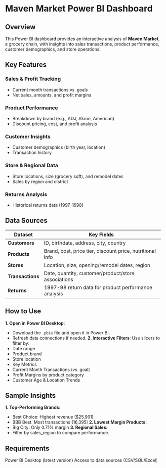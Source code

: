 # Maven Market Power BI Dashboard
## Overview
This Power BI dashboard provides an interactive analysis of **Maven Market**, a grocery chain, with insights into sales transactions, product performance, customer demographics, and store operations.

## Key Features
### Sales & Profit Tracking
- Current month transactions vs. goals
- Net sales, amounts, and profit margins

### Product Performance
- Breakdown by brand (e.g., ADJ, Akron, American)
- Discount pricing, cost, and profit analysis

### Customer Insights
- Customer demographics (birth year, location)
- Transaction history

### Store & Regional Data
- Store locations, size (grocery sqft), and remodel dates
- Sales by region and district

### Returns Analysis
- Historical returns data (1997-1998)

## Data Sources
| Dataset          | Key Fields                                                                 |
|------------------|---------------------------------------------------------------------------|
| **Customers**    | ID, birthdate, address, city, country                                     |
| **Products**     | Brand, cost, price tier, discount price, nutritional info                 |
| **Stores**       | Location, size, opening/remodel dates, region                             |
| **Transactions** | Date, quantity, customer/product/store associations                       |
| **Returns**      | 1997-98 return data for product performance analysis                      |

## How to Use
**1. Open in Power BI Desktop**:
- Download the ```.pbix``` file and open it in Power BI.
- Refresh data connections if needed.
**2. Interactive Filters**:
  Use slicers to filter by:
- Date range
- Product brand
- Store location
- Key Metrics
- Current Month Transactions (vs. goal)
- Profit Margins by product category
- Customer Age & Location Trends

## Sample Insights
**1. Top-Performing Brands:**
- Best Choice: Highest revenue ($25,901)
- BBB Best: Most transactions (16,395)
**2. Lowest Margin Products:**
- Big City: Only 0.71% margin
**3. Regional Sales:**
- Filter by sales_region to compare performance.

## Requirements
Power BI Desktop (latest version)
Access to data sources (CSV/SQL/Excel)
